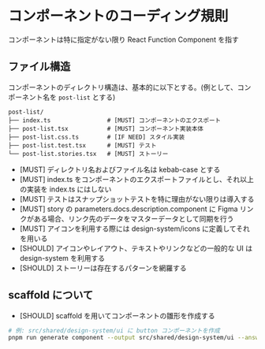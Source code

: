 # コンポーネントのコーディング規則

コンポーネントは特に指定がない限り React Function Component を指す

## ファイル構造

コンポーネントのディレクトリ構造は、基本的に以下とする。(例として、コンポーネント名を `post-list` とする)

```
post-list/
├── index.ts                # [MUST] コンポーネントのエクスポート
├── post-list.tsx           # [MUST] コンポーネント実装本体
├── post-list.css.ts        # [IF NEED] スタイル実装
├── post-list.test.tsx      # [MUST] テスト
└── post-list.stories.tsx   # [MUST] ストーリー
```

- [MUST] ディレクトリ名およびファイル名は kebab-case とする
- [MUST] index.ts をコンポーネントのエクスポートファイルとし、それ以上の実装を index.ts にはしない
- [MUST] テストはスナップショットテストを特に理由がない限りは導入する
- [MUST] story の parameters.docs.description.component に Figma リンクがある場合、リンク先のデータをマスターデータとして同期を行う
- [MUST] アイコンを利用する際には design-system/icons に定義してそれを用いる
- [SHOULD] アイコンやレイアウト、テキストやリンクなどの一般的な UI は design-system を利用する
- [SHOULD] ストーリーは存在するパターンを網羅する

## scaffold について

- [SHOULD] scaffold を用いてコンポーネントの雛形を作成する

```bash
# 例: src/shared/design-system/ui に button コンポーネントを作成
pnpm run generate component --output src/shared/design-system/ui --answer "name:button"
```
